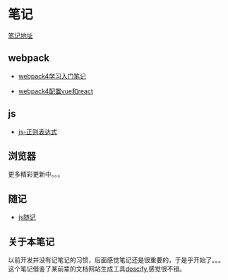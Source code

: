# 笔记

[笔记地址](https://echohgx.github.io/notes/#/)

## webpack

* [webpack4学习入门笔记](/pages/webpack/webpack)

* [webpack4配置vue和react](/pages/webpack/webpack-vr)


## js

* [js-正则表达式](/pages/js/js-RegExp.md)


## 浏览器




更多精彩更新中。。。




## 随记

* [js随记](/pages/js/)


## 关于本笔记
以前开发并没有记笔记的习惯，后面感觉笔记还是很重要的，于是乎开始了。。。  
这个笔记借鉴了某前辈的文档网站生成工具[doscify](https://docsify.js.org/#/),感觉很不错。